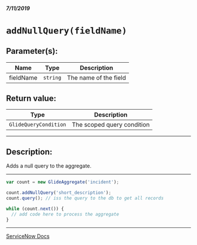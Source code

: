 ##### 7/11/2019
# `addNullQuery(fieldName)`

## Parameter(s):
| Name | Type | Description |
|---|---|---|
| fieldName | `string` | The name of the field |

## Return value:
| Type | Description |
|---|---|
| `GlideQueryCondition` | The scoped query condition |

---

## Description:
Adds a null query to the aggregate.

---

```js
var count = new GlideAggregate('incident');

count.addNullQuery('short_description');
count.query(); // iss the query to the db to get all records

while (count.next()) {
  // add code here to process the aggregate
}
```

---

[ServiceNow Docs](https://developer.servicenow.com/app.do#!/api_doc?v=madrid&id=r_ScopedGlideAggregateAddNullQuery_String)